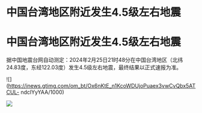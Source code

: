 # 中国台湾地区附近发生4.5级左右地震

# 中国台湾地区附近发生4.5级左右地震

据中国地震台网自动测定：2024年2月25日21时48分在中国台湾地区（北纬24.83度，东经122.03度）发生4.5级左右地震，最终结果以正式速报为准。

![](https://inews.gtimg.com/om_bt/Ox6nKtE_n1KcoWDUjoPuaex3vwCvQbx5ATCUL-
ndclYyYAA/1000)

![](https://inews.gtimg.com/om_bt/O6CU6VcbCyFQ_nAdUcO3QAFFEKC9gQFzWKq0ccWorJFnoAA/1000)

